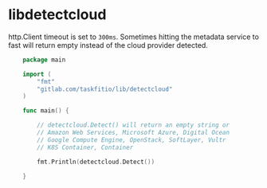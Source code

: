 # libdetectcloud

http.Client timeout is set to `300ms`. Sometimes hitting the metadata service to fast will return empty instead of the cloud provider detected.

```go
    package main

    import (
    	"fmt"
    	"gitlab.com/taskfitio/lib/detectcloud"
    )

    func main() {

        // detectcloud.Detect() will return an empty string or
        // Amazon Web Services, Microsoft Azure, Digital Ocean
        // Google Compute Engine, OpenStack, SoftLayer, Vultr
        // K8S Container, Container

    	fmt.Println(detectcloud.Detect())

    }
```
